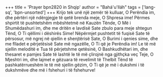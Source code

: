 +++
title = 'Prayer bpn2820 in Shqip'
author = "Bahá'u'lláh"
tags = ['lang-sq', 'bpn-unsorted']
+++
Krijo tek unë një zemër të kulluar, O Perëndia im, dhe përtëri një ndërgjegje të qetë brenda meje, O Shpresa ime! Përmes shpirtit të pushtetshëm mbështetmë në Kauzën Tënde, O Më i Shumëdashuri im, dhe me dritën e lavdisë Sate zbulo para meje shtegun Tënd, O Ti qëllimi i dëshirës Sime! Nëpërmjet pushtetit të fuqisë Sate të përsosur, më ngrej në qiellin e shenjtërisë Sate, O Burimi i qenies sime, dhe me flladet e përjetësisë Sate më ngazëlle, O Ti që je Perëndia im! Le të më sjellin meloditë e Tua të përjetshme qetësinë, O Bashkudhëtari im, dhe thesaret e pamjes Sate të lashtë le të më çlirojnë nga gjithçka veç Teje, O Mjeshtri im, dhe lajmet e gëzuara të revelimit të Thelbit Tënd të pashkatërrueshëm le të më sjellin gëzim, O Ti që je më i dukshmi i të dukshmëve dhe më i fshehuri i të fshehurve!
